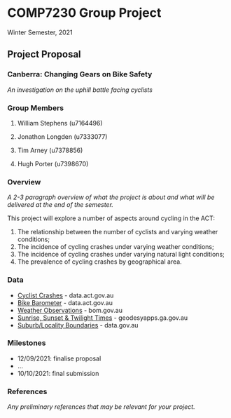 # COMP7230 Group Project
Winter Semester, 2021

## Project Proposal

### Canberra: Changing Gears on Bike Safety
_An investigation on the uphill battle facing cyclists_

### Group Members

1. William Stephens (u7164496)

2. Jonathon Longden (u7333077)

3. Tim Arney (u7378856)

4. Hugh Porter (u7398670)

### Overview

_A 2-3 paragraph overview of what the project is about and what will be delivered at the end of the semester._

This project will explore a number of aspects around cycling in the ACT:
1. The relationship between the number of cyclists and varying weather conditions;
2. The incidence of cycling crashes under varying weather conditions;
3. The incidence of cycling crashes under varying natural light conditions;
3. The prevalence of cycling crashes by geographical area.


### Data

- [Cyclist Crashes](https://www.data.act.gov.au/Justice-Safety-and-Emergency/Cyclist-Crashes/n2kg-qkwj/data) - data.act.gov.au
- [Bike Barometer](https://www.data.act.gov.au/Transport/ACT-Bike-Barometer-MacArthur-Avenue/62sb-92ea) - data.act.gov.au
- [Weather Observations](http://www.bom.gov.au/products/IDN60903/IDN60903.94926.shtml) - bom.gov.au
- [Sunrise, Sunset & Twilight Times](https://geodesyapps.ga.gov.au/sunrise) - geodesyapps.ga.gov.au
- [Suburb/Locality Boundaries](https://data.gov.au/dataset/ds-dga-0257a9da-b558-4d86-a987-535c775cf8d8/details) - data.gov.au

### Milestones

- 12/09/2021: finalise proposal
- ...
- 10/10/2021: final submission

### References

_Any preliminary references that may be relevant for your project._
